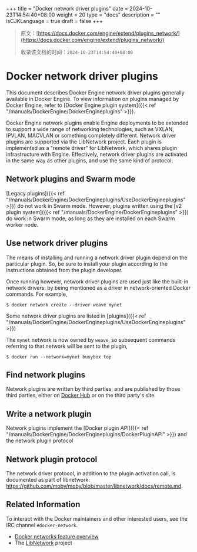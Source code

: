 +++
title = "Docker network driver plugins"
date = 2024-10-23T14:54:40+08:00
weight = 20
type = "docs"
description = ""
isCJKLanguage = true
draft = false
+++

> 原文：[https://docs.docker.com/engine/extend/plugins_network/](https://docs.docker.com/engine/extend/plugins_network/)
>
> 收录该文档的时间：`2024-10-23T14:54:40+08:00`

# Docker network driver plugins

This document describes Docker Engine network driver plugins generally available in Docker Engine. To view information on plugins managed by Docker Engine, refer to [Docker Engine plugin system]({{< ref "/manuals/DockerEngine/DockerEngineplugins" >}}).

Docker Engine network plugins enable Engine deployments to be extended to support a wide range of networking technologies, such as VXLAN, IPVLAN, MACVLAN or something completely different. Network driver plugins are supported via the LibNetwork project. Each plugin is implemented as a "remote driver" for LibNetwork, which shares plugin infrastructure with Engine. Effectively, network driver plugins are activated in the same way as other plugins, and use the same kind of protocol.

## Network plugins and Swarm mode

[Legacy plugins]({{< ref "/manuals/DockerEngine/DockerEngineplugins/UseDockerEngineplugins" >}}) do not work in Swarm mode. However, plugins written using the [v2 plugin system]({{< ref "/manuals/DockerEngine/DockerEngineplugins" >}}) do work in Swarm mode, as long as they are installed on each Swarm worker node.

## Use network driver plugins

The means of installing and running a network driver plugin depend on the particular plugin. So, be sure to install your plugin according to the instructions obtained from the plugin developer.

Once running however, network driver plugins are used just like the built-in network drivers: by being mentioned as a driver in network-oriented Docker commands. For example,



```console
$ docker network create --driver weave mynet
```

Some network driver plugins are listed in [plugins]({{< ref "/manuals/DockerEngine/DockerEngineplugins/UseDockerEngineplugins" >}})

The `mynet` network is now owned by `weave`, so subsequent commands referring to that network will be sent to the plugin,



```console
$ docker run --network=mynet busybox top
```

## Find network plugins

Network plugins are written by third parties, and are published by those third parties, either on [Docker Hub](https://hub.docker.com/search?q=&type=plugin) or on the third party's site.

## Write a network plugin

Network plugins implement the [Docker plugin API]({{< ref "/manuals/DockerEngine/DockerEngineplugins/DockerPluginAPI" >}}) and the network plugin protocol

## Network plugin protocol

The network driver protocol, in addition to the plugin activation call, is documented as part of libnetwork: https://github.com/moby/moby/blob/master/libnetwork/docs/remote.md.

## Related Information

To interact with the Docker maintainers and other interested users, see the IRC channel `#docker-network`.

- [Docker networks feature overview](https://docs.docker.com/engine/userguide/networking/)
- The [LibNetwork](https://github.com/docker/libnetwork) project
